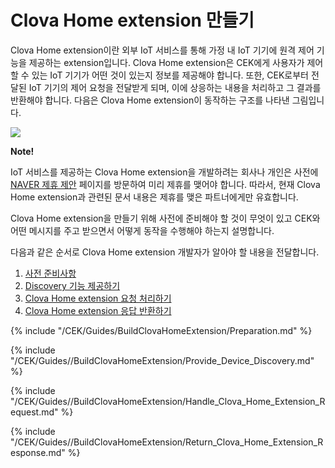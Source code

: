 # Clova Home extension 만들기

Clova Home extension이란 외부 IoT 서비스를 통해 가정 내 IoT 기기에 원격 제어 기능을 제공하는 extension입니다. Clova Home extension은 CEK에게 사용자가 제어할 수 있는 IoT 기기가 어떤 것이 있는지 정보를 제공해야 합니다. 또한, CEK로부터 전달된 IoT 기기의 제어 요청을 전달받게 되며, 이에 상응하는 내용을 처리하고 그 결과를 반환해야 합니다. 다음은 Clova Home extension이 동작하는 구조를 나타낸 그림입니다.

![](/CEK/Resources/Images/CEK_Clova_Home_Extension_Operation_Structure.png)

<div class="note">
  <p><strong>Note!</strong></p>
  <p>IoT 서비스를 제공하는 Clova Home extension을 개발하려는 회사나 개인은 사전에 <a target="_blank" href="https://www.navercorp.com/ko/company/proposalRegister.nhn">NAVER 제휴 제안</a> 페이지를 방문하여 미리 제휴를 맺어야 합니다. 따라서, 현재 Clova Home extension과 관련된 문서 내용은 제휴를 맺은 파트너에게만 유효합니다.</p>
</div>

Clova Home extension을 만들기 위해 사전에 준비해야 할 것이 무엇이 있고 CEK와 어떤 메시지를 주고 받으면서 어떻게 동작을 수행해야 하는지 설명합니다.

다음과 같은 순서로 Clova Home extension 개발자가 알아야 할 내용을 전달합니다.

1. [사전 준비사항](#Preparation)
2. [Discovery 기능 제공하기](#ProvideDeviceDiscovery)
3. [Clova Home extension 요청 처리하기](#HandleClovaHomeExtensionRequest)
4. [Clova Home extension 응답 반환하기](#ReturnClovaHomeExtensionResponse)

{% include "/CEK/Guides/BuildClovaHomeExtension/Preparation.md" %}

{% include "/CEK/Guides//BuildClovaHomeExtension/Provide_Device_Discovery.md" %}

{% include "/CEK/Guides//BuildClovaHomeExtension/Handle_Clova_Home_Extension_Request.md" %}

{% include "/CEK/Guides//BuildClovaHomeExtension/Return_Clova_Home_Extension_Response.md" %}
